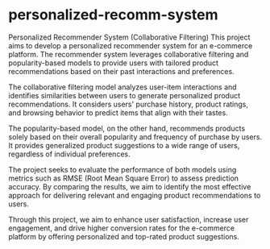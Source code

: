 # personalized-recomm-system
Personalized Recommender System (Collaborative FiItering)
This project aims to develop a personalized recommender system for an e-commerce platform. The recommender system leverages collaborative filtering and popularity-based models to provide users with tailored product recommendations based on their past interactions and preferences.

The collaborative filtering model analyzes user-item interactions and identifies similarities between users to generate personalized product recommendations. It considers users' purchase history, product ratings, and browsing behavior to predict items that align with their tastes.

The popularity-based model, on the other hand, recommends products solely based on their overall popularity and frequency of purchase by users. It provides generalized product suggestions to a wide range of users, regardless of individual preferences.

The project seeks to evaluate the performance of both models using metrics such as RMSE (Root Mean Square Error) to assess prediction accuracy. By comparing the results, we aim to identify the most effective approach for delivering relevant and engaging product recommendations to users.

Through this project, we aim to enhance user satisfaction, increase user engagement, and drive higher conversion rates for the e-commerce platform by offering personalized and top-rated product suggestions.
